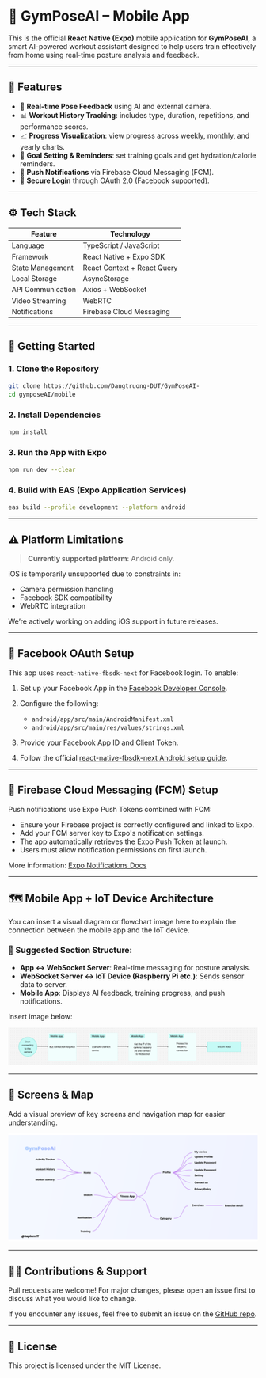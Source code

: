 # 📱 GymPoseAI – Mobile App

This is the official **React Native (Expo)** mobile application for **GymPoseAI**, a smart AI-powered workout assistant designed to help users train effectively from home using real-time posture analysis and feedback.

---

## 🚀 Features

- 🤖 **Real-time Pose Feedback** using AI and external camera.
- 📊 **Workout History Tracking**: includes type, duration, repetitions, and performance scores.
- 📈 **Progress Visualization**: view progress across weekly, monthly, and yearly charts.
- 🎯 **Goal Setting & Reminders**: set training goals and get hydration/calorie reminders.
- 🔔 **Push Notifications** via Firebase Cloud Messaging (FCM).
- 🔐 **Secure Login** through OAuth 2.0 (Facebook supported).

---

## ⚙️ Tech Stack

| Feature           | Technology                  |
| ----------------- | --------------------------- |
| Language          | TypeScript / JavaScript     |
| Framework         | React Native + Expo SDK     |
| State Management  | React Context + React Query |
| Local Storage     | AsyncStorage                |
| API Communication | Axios + WebSocket           |
| Video Streaming   | WebRTC                      |
| Notifications     | Firebase Cloud Messaging    |

---

## 📲 Getting Started

### 1. Clone the Repository

```bash
git clone https://github.com/Dangtruong-DUT/GymPoseAI-
cd gymposeAI/mobile
```

### 2. Install Dependencies

```bash
npm install
```

### 3. Run the App with Expo

```bash
npm run dev --clear
```

### 4. Build with EAS (Expo Application Services)

```bash
eas build --profile development --platform android
```

---

## ⚠️ Platform Limitations

> **Currently supported platform**: Android only.

iOS is temporarily unsupported due to constraints in:

- Camera permission handling
- Facebook SDK compatibility
- WebRTC integration

We’re actively working on adding iOS support in future releases.

---

## 🔐 Facebook OAuth Setup

This app uses `react-native-fbsdk-next` for Facebook login. To enable:

1. Set up your Facebook App in the [Facebook Developer Console](https://developers.facebook.com/).
2. Configure the following:

    - `android/app/src/main/AndroidManifest.xml`
    - `android/app/src/main/res/values/strings.xml`

3. Provide your Facebook App ID and Client Token.
4. Follow the official [react-native-fbsdk-next Android setup guide](https://github.com/thebergamo/react-native-fbsdk-next).

---

## 🔔 Firebase Cloud Messaging (FCM) Setup

Push notifications use Expo Push Tokens combined with FCM:

- Ensure your Firebase project is correctly configured and linked to Expo.
- Add your FCM server key to Expo's notification settings.
- The app automatically retrieves the Expo Push Token at launch.
- Users must allow notification permissions on first launch.

More information: [Expo Notifications Docs](https://docs.expo.dev/versions/latest/sdk/notifications/)

---

## 🗺️ Mobile App + IoT Device Architecture

You can insert a visual diagram or flowchart image here to explain the connection between the mobile app and the IoT device.

### 📌 Suggested Section Structure:

- **App ↔️ WebSocket Server**: Real-time messaging for posture analysis.
- **WebSocket Server ↔️ IoT Device (Raspberry Pi etc.)**: Sends sensor data to server.
- **Mobile App**: Displays AI feedback, training progress, and push notifications.

Insert image below:

![Mobile App to IoT Device Flow](../docs/images/flow_connect_to_IOT.png)

---

## 📸 Screens & Map

Add a visual preview of key screens and navigation map for easier understanding.

![App UI Preview](../docs/images/screen_map_mobile.png)

---

## 🧑‍💻 Contributions & Support

Pull requests are welcome! For major changes, please open an issue first to discuss what you would like to change.

If you encounter any issues, feel free to submit an issue on the [GitHub repo](https://github.com/Dangtruong-DUT/GymPoseAI-).

---

## 📄 License

This project is licensed under the MIT License.
